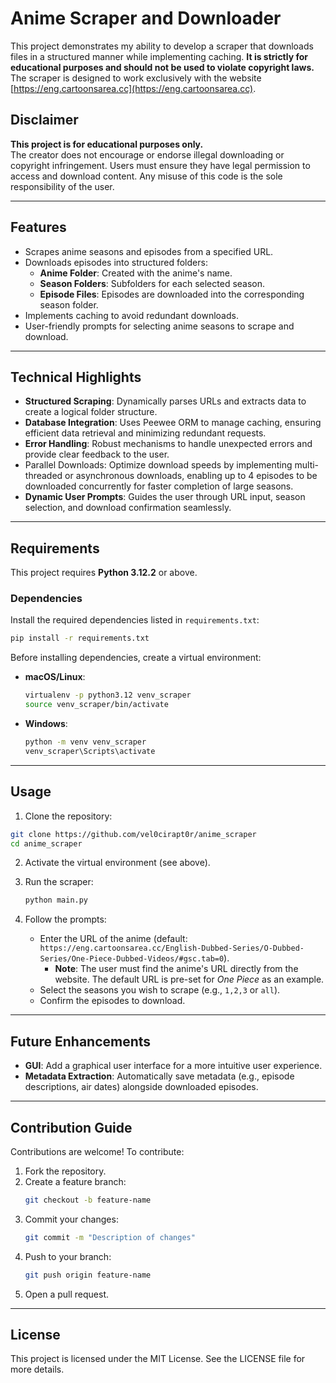 # Anime Scraper and Downloader

This project demonstrates my ability to develop a scraper that downloads files in a structured manner while implementing caching. **It is strictly for educational purposes and should not be used to violate copyright laws.** The scraper is designed to work exclusively with the website [https://eng.cartoonsarea.cc](https://eng.cartoonsarea.cc).

## Disclaimer

**This project is for educational purposes only.**\
The creator does not encourage or endorse illegal downloading or copyright infringement. Users must ensure they have legal permission to access and download content. Any misuse of this code is the sole responsibility of the user.

---

## Features

- Scrapes anime seasons and episodes from a specified URL.
- Downloads episodes into structured folders:
  - **Anime Folder**: Created with the anime's name.
  - **Season Folders**: Subfolders for each selected season.
  - **Episode Files**: Episodes are downloaded into the corresponding season folder.
- Implements caching to avoid redundant downloads.
- User-friendly prompts for selecting anime seasons to scrape and download.

---

## Technical Highlights

- **Structured Scraping**: Dynamically parses URLs and extracts data to create a logical folder structure.
- **Database Integration**: Uses Peewee ORM to manage caching, ensuring efficient data retrieval and minimizing redundant requests.
- **Error Handling**: Robust mechanisms to handle unexpected errors and provide clear feedback to the user.
- Parallel Downloads: Optimize download speeds by implementing multi-threaded or asynchronous downloads, enabling up to 4 episodes to be downloaded concurrently for faster completion of large seasons.
- **Dynamic User Prompts**: Guides the user through URL input, season selection, and download confirmation seamlessly.

---

## Requirements

This project requires **Python 3.12.2** or above.

### Dependencies

Install the required dependencies listed in `requirements.txt`:

```bash
pip install -r requirements.txt
```

Before installing dependencies, create a virtual environment:

- **macOS/Linux**:
  ```bash
  virtualenv -p python3.12 venv_scraper
  source venv_scraper/bin/activate
  ```
- **Windows**:
  ```cmd
  python -m venv venv_scraper
  venv_scraper\Scripts\activate
  ```

---

## Usage

1. Clone the repository:

```bash
git clone https://github.com/vel0cirapt0r/anime_scraper
cd anime_scraper
```

2. Activate the virtual environment (see above).

3. Run the scraper:

   ```bash
   python main.py
   ```

4. Follow the prompts:

   - Enter the URL of the anime (default: `https://eng.cartoonsarea.cc/English-Dubbed-Series/O-Dubbed-Series/One-Piece-Dubbed-Videos/#gsc.tab=0`).
     - **Note**: The user must find the anime's URL directly from the website. The default URL is pre-set for *One Piece* as an example.
   - Select the seasons you wish to scrape (e.g., `1,2,3` or `all`).
   - Confirm the episodes to download.

---

## Future Enhancements

- **GUI**: Add a graphical user interface for a more intuitive user experience.
- **Metadata Extraction**: Automatically save metadata (e.g., episode descriptions, air dates) alongside downloaded episodes.

---

## Contribution Guide

Contributions are welcome! To contribute:

1. Fork the repository.
2. Create a feature branch:
   ```bash
   git checkout -b feature-name
   ```
3. Commit your changes:
   ```bash
   git commit -m "Description of changes"
   ```
4. Push to your branch:
   ```bash
   git push origin feature-name
   ```
5. Open a pull request.

---

## License

This project is licensed under the MIT License. See the LICENSE file for more details.

